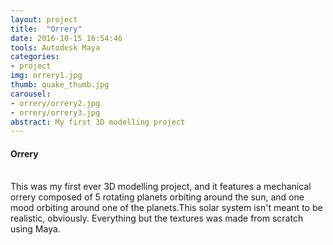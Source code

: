 ```yaml
---
layout: project
title:  "Orrery"
date: 2016-10-15 16:54:46
tools: Autodesk Maya
categories:
- project
img: orrery1.jpg
thumb: quake_thumb.jpg
carousel:
- orrery/orrery2.jpg
- orrery/orrery3.jpg
abstract: My first 3D modelling project
---
```

#### Orrery
<br>
This was my first ever 3D modelling project, and it features a mechanical orrery composed of 5 rotating planets orbiting around the sun, and one mood orbiting around one of the planets.This solar system isn't meant to be realistic, obviously. Everything but the textures was made from scratch using Maya.
